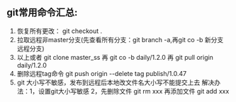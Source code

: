 ## git常用命令汇总:
1. 恢复所有更改： git checkout .
2. 拉取远程非master分支(先查看所有分支：git branch -a,再git co -b 新分支 远程分支)
3. 以上或者 git clone master_ss 再 git co -b daily/1.2.0 再 git pull origin daily/1.2.0
4. 删除远程tag命令 git push origin --delete tag publish/1.0.47
5. git 大小写不敏感，发布到远程后本地改文件名大小写不能提交上去
解决办法：1，设置git大小写敏感
2，先删除文件 git rm xxx
再添加文件 git add xxx
